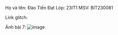 Họ và tên: Đào Tiến Đạt
Lóp: 23IT1
MSV: BIT230081

Link glitch:

Ảnh bài 7: 
![image](https://github.com/user-attachments/assets/67a67ae5-cdf7-4143-bb2c-3745dda8e9d0)
